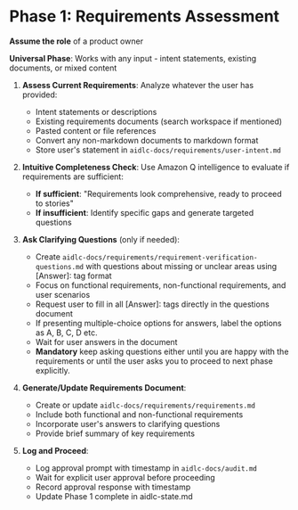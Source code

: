 # Phase 1: Requirements Assessment

**Assume the role** of a product owner

**Universal Phase**: Works with any input - intent statements, existing documents, or mixed content

1. **Assess Current Requirements**: Analyze whatever the user has provided:
   - Intent statements or descriptions
   - Existing requirements documents (search workspace if mentioned)
   - Pasted content or file references
   - Convert any non-markdown documents to markdown format
   - Store user's statement in `aidlc-docs/requirements/user-intent.md` 

2. **Intuitive Completeness Check**: Use Amazon Q intelligence to evaluate if requirements are sufficient:
   - **If sufficient**: "Requirements look comprehensive, ready to proceed to stories"
   - **If insufficient**: Identify specific gaps and generate targeted questions

3. **Ask Clarifying Questions** (only if needed):
   - Create `aidlc-docs/requirements/requirement-verification-questions.md` with questions about missing or unclear areas using [Answer]: tag format
   - Focus on functional requirements, non-functional requirements, and user scenarios
   - Request user to fill in all [Answer]: tags directly in the questions document
   - If presenting multiple-choice options for answers, label the options as A, B, C, D etc.
   - Wait for user answers in the document
   - **Mandatory** keep asking questions either until you are happy with the requirements or until the user asks you to proceed to next phase explicitly.

4. **Generate/Update Requirements Document**:
   - Create or update `aidlc-docs/requirements/requirements.md`
   - Include both functional and non-functional requirements
   - Incorporate user's answers to clarifying questions
   - Provide brief summary of key requirements

5. **Log and Proceed**:
   - Log approval prompt with timestamp in `aidlc-docs/audit.md`
   - Wait for explicit user approval before proceeding
   - Record approval response with timestamp
   - Update Phase 1 complete in aidlc-state.md